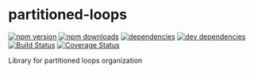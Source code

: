 # partitioned-loops

[![npm version](https://badge.fury.io/js/partitioned-loops.svg)](https://www.npmjs.com/package/partitioned-loops)
[![npm downloads](https://img.shields.io/npm/dt/partitioned-loops.svg)](https://www.npmjs.com/package/partitioned-loops)
[![dependencies](https://img.shields.io/david/litichevskiydv/partitioned-loops.svg)](https://www.npmjs.com/package/partitioned-loops)
[![dev dependencies](https://img.shields.io/david/dev/litichevskiydv/partitioned-loops.svg)](https://www.npmjs.com/package/partitioned-loops)
[![Build Status](https://travis-ci.org/litichevskiydv/partitioned-loops.svg?branch=master)](https://travis-ci.org/litichevskiydv/partitioned-loops)
[![Coverage Status](https://coveralls.io/repos/github/litichevskiydv/partitioned-loops/badge.svg?branch=master)](https://coveralls.io/github/litichevskiydv/partitioned-loops?branch=master)

Library for partitioned loops organization

